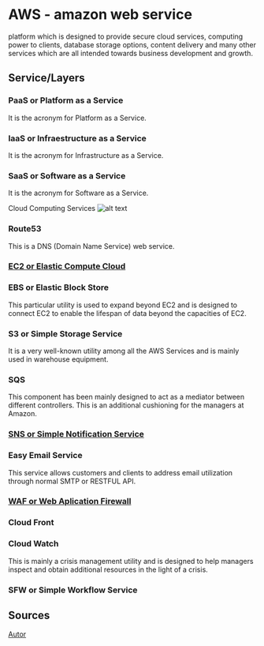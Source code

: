 # AWS - amazon web service
platform which is designed to provide secure cloud services, computing power to clients, database storage options, content delivery and many other services which are all intended towards business development and growth.

## Service/Layers

### PaaS or Platform as a Service
It is the acronym for Platform as a Service.

### IaaS or Infraestructure as a Service 
It is the acronym for Infrastructure as a Service.

### SaaS or Software as a Service
It is the acronym for Software as a Service.

Cloud Computing Services
![alt text](https://www.whizlabs.com/blog/wp-content/uploads/2019/01/cloud-computing-services.png "Cloud Computing Services")

### Route53
This is a DNS (Domain Name Service) web service.

### [EC2 or Elastic Compute Cloud](EC2.md)

### EBS or Elastic Block Store
This particular utility is used to expand beyond EC2 and is designed to connect EC2 to enable the lifespan of data beyond the capacities of EC2.

### S3 or Simple Storage Service
It is a very well-known utility among all the AWS Services and is mainly used in warehouse equipment.

### SQS
This component has been mainly designed to act as a mediator between different controllers. This is an additional cushioning for the managers at Amazon.

### [SNS or Simple Notification Service](SNS.md)

### Easy Email Service
This service allows customers and clients to address email utilization through normal SMTP or RESTFUL API.

### [WAF or Web Aplication Firewall](WAF.md)


### Cloud Front

### Cloud Watch
This is mainly a crisis management utility and is designed to help managers inspect and obtain additional resources in the light of a crisis.

### SFW or Simple Workflow Service

## Sources
[Autor](Autor.md)